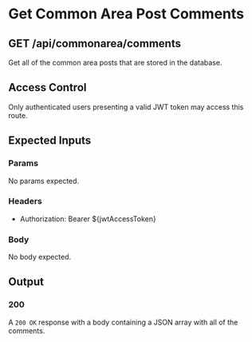 # Get Common Area Post Comments

## GET /api/commonarea/comments

Get all of the common area posts that are stored in the database.

## Access Control

Only authenticated users presenting a valid JWT token may access this route.

## Expected Inputs

### Params

No params expected.

### Headers

- Authorization: Bearer ${jwtAccessToken}

### Body

No body expected.

## Output

### 200

A `200 OK` response with a body containing a JSON array with all of the comments.

